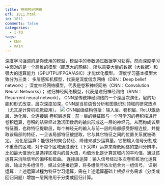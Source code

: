 ```yaml
---
title: 卷积神经网络
url: 1811.html
id: 1811
comments: false
categories:
  - I·TQ
tags:
  - CNN
  - mAIn
---
```


深度学习强调的是你使用的模型，模型中的参数通过数据学习获得。然而深度学习中面对的是一个高维的模型（即庞大的网络），所以需要大量的数据（大数据）和强大的运算能力（GPU/TPU/FPGA/ASIC）才能优化模型。 深度学习基本模型大致分为三类： 多层感知机模型，代表是深度信念网络（DBN：Deep belief network）； 深度神经网络模型，代表是卷积神经网络（CNN：Convolution Neural Networks）； 递归神经网络模型，代表是递归神经网络（RNN：Recurrent neural network）。 CNN是传统神经网络的一个深层次演化，层的功能和形式改变，层次深度加深，CNN是当前语音分析和图像识别领域的研究热点（尤其是计算机视觉应用）。 ![](http://www.itq.ink/wp-content/uploads/2018/09/1093303-20170430194254881-664443051-300x145.jpg) CNN层级结构包括：输入层、卷积层、ReLU激励层、池化层、全连接层 卷积层运算：前一层的特征图与一个可学习的卷积核进行卷积运算，卷积的结果经过激活函数后的输出形成这一层的神经元，从而构成该层特征图，也称特征提取层，每个神经元的输入与前一层的局部感受野相连接，并提取该局部的特征，一旦该局部特征被提取，它与其它特征之间的位置关系就被确定。 池化层运算：能很好的聚合特征、降维来减少运算量。它把输入信号分割成不重叠的区域，对于每个区域通过池化（下采样）运算来降低网络的空间分辨率，比如最大值池化是选择区域内的最大值，均值池化是计算区域内的平均值。通过该运算来消除信号的偏移和扭曲。 连接层运算：输入信号经过多次卷积核池化运算后，输出为多组信号，经过全连接运算，将多组信号依次组合为一组信号。 识别运算：上述运算过程为特征学习运算，需在上述运算基础上根据业务需求（分类或回归问题）增加一层网络用于分类或回归计算。
